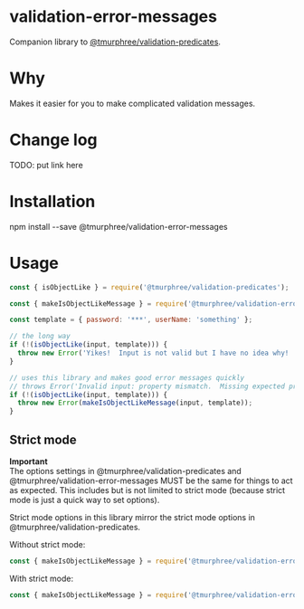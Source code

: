 # validation-error-messages  
Companion library to [@tmurphree/validation-predicates](https://www.npmjs.com/package/@tmurphree/validation-predicates).  

# Why  
Makes it easier for you to make complicated validation messages.  

# Change log  
TODO: put link here  

# Installation  
npm install --save @tmurphree/validation-error-messages  

# Usage  
``` js
const { isObjectLike } = require('@tmurphree/validation-predicates');

const { makeIsObjectLikeMessage } = require('@tmurphree/validation-error-messages');

const template = { password: '***', userName: 'something' };

// the long way
if (!(isObjectLike(input, template))) {
  throw new Error('Yikes!  Input is not valid but I have no idea why!  Now I have to run complicated code to find it.');
}

// uses this library and makes good error messages quickly
// throws Error('Invalid input: property mismatch.  Missing expected property "password".')
if (!(isObjectLike(input, template))) {
  throw new Error(makeIsObjectLikeMessage(input, template));
}
```

## Strict mode  
**Important**  
The options settings in @tmurphree/validation-predicates and @tmurphree/validation-error-messages MUST be the same for things to act as expected.  This includes but is not limited to strict mode (because strict mode is just a quick way to set options).  

Strict mode options in this library mirror the strict mode options in @tmurphree/validation-predicates.  

Without strict mode:  
``` js
const { makeIsObjectLikeMessage } = require('@tmurphree/validation-error-messages');
```

With strict mode:  
``` js
const { makeIsObjectLikeMessage } = require('@tmurphree/validation-error-messages').strict;
```

